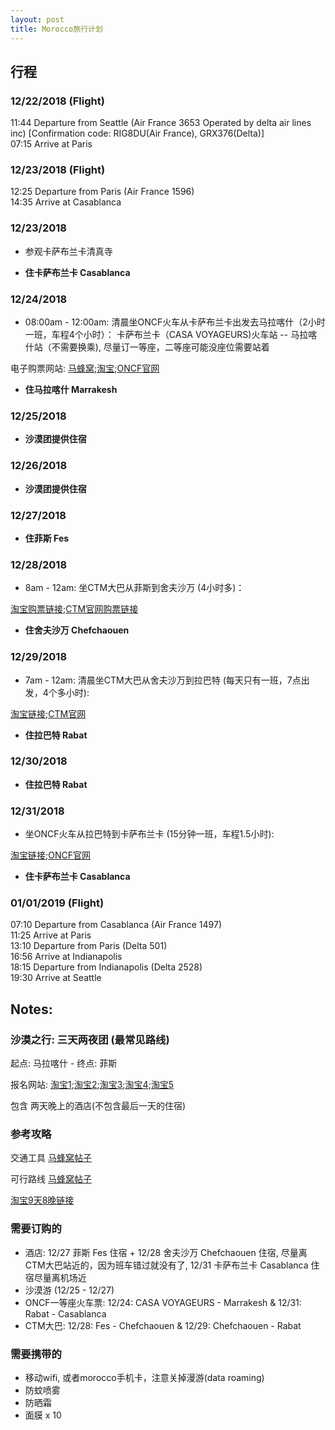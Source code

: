 ```yaml
---
layout: post
title: Morocco旅行计划
---
```


## 行程

### 12/22/2018 (Flight)
11:44	Departure from Seattle (Air France 3653 Operated by delta air lines inc) [Confirmation code: RIG8DU(Air France), GRX376(Delta)]  
07:15	Arrive at Paris 

### 12/23/2018 (Flight)
12:25	Departure from Paris (Air France 1596)  
14:35	Arrive at Casablanca  

### 12/23/2018 

* 参观卡萨布兰卡清真寺

* **住卡萨布兰卡 Casablanca**

### 12/24/2018 

* 08:00am - 12:00am: 清晨坐ONCF火车从卡萨布兰卡出发去马拉喀什（2小时一班，车程4个小时）： 卡萨布兰卡（CASA VOYAGEURS)火车站 -- 马拉喀什站（不需要换乘), 尽量订一等座，二等座可能没座位需要站着

电子购票网站: [马蜂窝](http://www.mafengwo.cn/sales/2227936.html);[淘宝](https://traveldetail.fliggy.com/item.htm?spm=a230r.1.14.20.312f2620WXZWnY&id=565499769738&ns=1&abbucket=12&smToken=b3c75e217fe245cb9753c4b982316493&smSign=PsaMhlJjAkEZPTpGRwbFWg%3D%3D);[ONCF官网](https://www.oncf-voyages.ma/)

* **住马拉喀什 Marrakesh**

### 12/25/2018 

* **沙漠团提供住宿**

### 12/26/2018 

* **沙漠团提供住宿**

### 12/27/2018 

* **住菲斯 Fes**

### 12/28/2018 

* 8am - 12am: 坐CTM大巴从菲斯到舍夫沙万 (4小时多)：

[淘宝购票链接](https://traveldetail.fliggy.com/item.htm?spm=a230r.1.14.15.7ade275dbJaYfc&id=566056852188&ns=1&abbucket=12&smToken=2ced5bae210a448f87ed88c6dc4bb3c1&smSign=t5Y0dMkWLpR3H5Tgs0PBVw%3D%3D);[CTM官网购票链接](http://www.ctm.ma/)

* **住舍夫沙万 Chefchaouen**

### 12/29/2018 

* 7am - 12am: 清晨坐CTM大巴从舍夫沙万到拉巴特 (每天只有一班，7点出发，4个多小时):

[淘宝链接](https://traveldetail.taobao.com/item.htm?spm=a230r.1.14.58.3c8f3c45ARSWyb&abbucket=12&ns=1&id=568745053981&#detail);[CTM官网](http://www.ctm.ma/)

* **住拉巴特 Rabat**

### 12/30/2018 

* **住拉巴特 Rabat** 

### 12/31/2018  

* 坐ONCF火车从拉巴特到卡萨布兰卡 (15分钟一班，车程1.5小时): 

[淘宝链接](https://traveldetail.fliggy.com/item.htm?spm=a230r.1.14.115.3b2e9675JgtIkv&id=566378735008&ns=1&abbucket=12&smToken=7ca61112970b428dab9555b4465e759f&smSign=TDCvZedoRYgDcIJo7Agt7Q%3D%3D);[ONCF官网](https://www.oncf-voyages.ma/)

* **住卡萨布兰卡 Casablanca**

### 01/01/2019 (Flight)
07:10	Departure from Casablanca (Air France 1497)  
11:25	Arrive at Paris  
13:10	Departure from Paris (Delta 501)  
16:56	Arrive at Indianapolis  
18:15	Departure from Indianapolis (Delta 2528)  
19:30	Arrive at Seattle  


## Notes: 

### 沙漠之行: 三天两夜团 (最常见路线) 
起点: 马拉喀什 - 终点: 菲斯

报名网站: [淘宝1](https://traveldetail.fliggy.com/item.htm?spm=a230r.1.14.6.321c16b7EujVfo&id=565110136728&ad_id=&am_id=&cm_id=140105335569ed55e27b&pm_id=&abbucket=12&smToken=77e2c4fd50ce4c9c9e59d5809277888a&smSign=%2BUWVDE7Uoj9qOhIpnjB0%2Bg%3D%3D);[淘宝2](https://traveldetail.fliggy.com/item.htm?spm=a230r.1.14.27.321c16b7EujVfo&id=561561838847&ns=1&abbucket=12&smToken=2e684ff5d4c945868a9f5523e00951ea&smSign=ADWgFFnnxIhk0%2BITo9Gamg%3D%3D);[淘宝3](https://traveldetail.fliggy.com/item.htm?spm=a230r.1.14.52.321c16b7EujVfo&id=563022484468&ns=1&abbucket=12&smToken=044ca80d04ec430680814799d4e94d82&smSign=SOL6hN1cfoUwkDaF3fSEfg%3D%3D);[淘宝4](https://traveldetail.taobao.com/item.htm?spm=a230r.1.14.66.321c16b7EujVfo&smSign=N6ypnUPj/j6vWxxBm6qenQ==&abbucket=12&ns=1&id=561266459809&smToken=08fec51b9d114c0b8b9112046ecb71fb&);[淘宝5](https://traveldetail.fliggy.com/item.htm?spm=a230r.1.14.86.40ba649cWTyuCx&id=557891706848&ns=1&abbucket=12&smToken=c5a3adb49b8646f593ec2d8d0c8d41d8&smSign=3UZFgJP57QoXs3aBMirjlg%3D%3D)

包含 两天晚上的酒店(不包含最后一天的住宿)

### 参考攻略

交通工具 [马蜂窝帖子](http://www.mafengwo.cn/gonglve/ziyouxing/15132.html)

可行路线 [马蜂窝帖子](http://www.mafengwo.cn/gonglve/ziyouxing/11853.html)

[淘宝9天8晚链接](https://traveldetail.fliggy.com/item.htm?spm=a230r.1.14.13.5a546f6dHPJ8yk&id=558390960997&ad_id=&am_id=&cm_id=140105335569ed55e27b&pm_id=&abbucket=12&smToken=1c669be64e04410eaec05c43040b44e9&smSign=GKC4QIyZTzsIjDT9bms4Qg%3D%3D)

### 需要订购的 

* 酒店: 
12/27 菲斯 Fes 住宿 + 12/28 舍夫沙万 Chefchaouen 住宿, 尽量离CTM大巴站近的，因为班车错过就没有了, 12/31 卡萨布兰卡 Casablanca 住宿尽量离机场近
* 沙漠游 (12/25 - 12/27)
* ONCF一等座火车票: 
12/24: CASA VOYAGEURS - Marrakesh & 12/31: Rabat - Casablanca
* CTM大巴: 
12/28: Fes - Chefchaouen & 12/29: Chefchaouen - Rabat

### 需要携带的

* 移动wifi, 或者morocco手机卡，注意关掉漫游(data roaming)
* 防蚊喷雾
* 防晒霜
* 面膜 x 10




